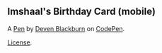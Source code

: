 Imshaal's Birthday Card (mobile)
------------------------------


A [Pen](https://codepen.io/makecodenotwar/pen/zwqgyM) by [Deven Blackburn](https://codepen.io/makecodenotwar) on [CodePen](https://codepen.io).

[License](https://codepen.io/license/pen/zwqgyM).
